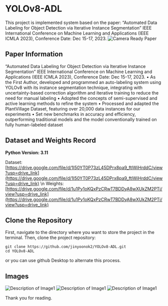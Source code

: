 # YOLOv8-ADL
This project is implemented system based on the paper: “Automated Data Labeling for Object Detection via Iterative Instance Segmentation” IEEE International Conference on Machine Learning and Applications (IEEE ICMLA 2023), Conference Date: Dec 15-17, 2023.
![Camera Ready Paper](YOLOv8_ADL_ICMLA_2023_Camera_Ready)

## Paper Information
“Automated Data Labeling for Object Detection via Iterative Instance Segmentation”
IEEE International Conference on Machine Learning and Applications (IEEE ICMLA 2023), Conference Date: Dec 15-17, 2023.
•	As the First Author, developed and programmed an auto-labeling system using YOLOv8 with its instance segmentation technique, integrating with uncertainty-based correction algorithm and iterative training to reduce the need for manual labeling
•	Adopted the concepts of semi-supervised and active learning methods to refine the system
•	Processed and adapted the PlantVillage Dataset, featuring over 20,000 data instances for our experiments
•	Set new benchmarks in accuracy and efficiency, outperforming traditional models and the model conventionally trained on fully human-labeled dataset

## Dataset and Weights Record
**Python Version: 3.11**

Dataset: [https://drive.google.com/file/d/1I50YT0P73zL45DPrx8pa9_ftlWiHrddC/view?usp=drive_link](https://drive.google.com/file/d/1I50YT0P73zL45DPrx8pa9_ftlWiHrddC/view?usp=drive_link)
\n Weights: [https://drive.google.com/file/d/1u1Py1oKQxPzCRwT7BDDyA8wXUkZM2PTi/view?usp=drive_link](https://drive.google.com/file/d/1u1Py1oKQxPzCRwT7BDDyA8wXUkZM2PTi/view?usp=drive_link)

## Clone the Repository
First, navigate to the directory where you want to store the project in the terminal. Then, clone the project repository:

```
git clone https://github.com/jinyoonok2/YOLOv8-ADL.git
cd YOLOv8-ADL
```
or you can use github Desktop to alternate this process.

## Images
![Description of Image1](github_images/1.png)
![Description of Image1](github_images/2.png)
![Description of Image1](github_images/3.png)

Thank you for reading.
